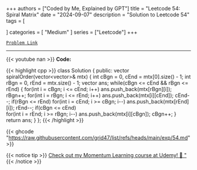 
+++
authors = ["Coded by Me, Explained by GPT"]
title = "Leetcode 54: Spiral Matrix"
date = "2024-09-07"
description = "Solution to Leetcode 54"
tags = [
    
]
categories = [
    "Medium"
]
series = ["Leetcode"]
+++



[`Problem Link`](https://leetcode.com/problems/spiral-matrix/description/)

---
{{< youtube nan >}}
**Code:**

{{< highlight cpp >}}
class Solution {
public:
    vector<int> spiralOrder(vector<vector<int>>& mtx) {
        int cBgn = 0, cEnd = mtx[0].size()  - 1;
        int rBgn = 0, rEnd = mtx.size() - 1;
        vector<int> ans;
        while(cBgn <= cEnd && rBgn <= rEnd) {
            for(int i = cBgn; i <= cEnd; i++)
                ans.push_back(mtx[rBgn][i]);
            rBgn++;
            for(int i = rBgn; i <= rEnd; i++)
                ans.push_back(mtx[i][cEnd]);
            cEnd--;
            if(rBgn <= rEnd)
            for(int i = cEnd; i >= cBgn; i--)
                ans.push_back(mtx[rEnd][i]);
            rEnd--;
            if(cBgn <= cEnd)            
            for(int i = rEnd; i >= rBgn; i--)
                ans.push_back(mtx[i][cBgn]);
            cBgn++;
        }
        return ans;
    }
};
{{< /highlight >}}

{{< ghcode "https://raw.githubusercontent.com/grid47/list/refs/heads/main/exp/54.md" >}}

{{< notice tip >}}
[Check out my Momentum Learning course at Udemy! 🚀 "](https://www.udemy.com/course/blind-75-the-data-structures-and-algorithms-essentials/)
{{< /notice >}}

